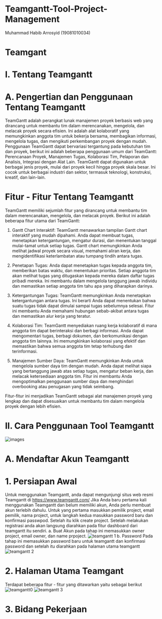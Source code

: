# Teamgantt-Tool-Project-Management
Muhammad Habib Arrosyid (19081010034)

# Teamgant
# I. Tentang Teamgantt
# A. Pengertian dan Penggunaan Tentang Teamgantt
TeamGantt adalah perangkat lunak manajemen proyek berbasis web yang dirancang untuk membantu tim dalam merencanakan, mengelola, dan melacak proyek secara efisien. Ini adalah alat kolaboratif yang memungkinkan anggota tim untuk bekerja bersama, membagikan informasi, mengelola tugas, dan mengikuti perkembangan proyek dengan mudah.
Penggunaan TeamGantt dapat bervariasi tergantung pada kebutuhan tim dan proyek, berikut ini adalah beberapa penggunaan umum dari TeamGantt: Perencanaan Proyek, Manajemen Tugas, Kolaborasi Tim, Pelaporan dan Analisis, Integrasi dengan Alat Lain. TeamGantt dapat digunakan untuk berbagai jenis proyek, mulai dari proyek kecil hingga proyek skala besar. Ini cocok untuk berbagai industri dan sektor, termasuk teknologi, konstruksi, kreatif, dan lain-lain.

# Fitur - Fitur Tentang Teamgantt
TeamGantt memiliki sejumlah fitur yang dirancang untuk membantu tim dalam merencanakan, mengelola, dan melacak proyek. Berikut ini adalah beberapa fitur utama dari TeamGantt:

1. Gantt Chart Interaktif: TeamGantt menawarkan tampilan Gantt chart interaktif yang mudah dipahami. Anda dapat membuat tugas, menetapkan ketergantungan, mengatur durasi, dan menentukan tanggal mulai-tamat untuk setiap tugas. Gantt chart memungkinkan Anda melihat jadwal proyek secara visual, memahami aliran kerja, dan mengidentifikasi keterlambatan atau tumpang tindih antara tugas.

2. Penetapan Tugas: Anda dapat menetapkan tugas kepada anggota tim, memberikan batas waktu, dan menentukan prioritas. Setiap anggota tim akan melihat tugas yang ditugaskan kepada mereka dalam daftar tugas pribadi mereka. Ini membantu dalam mengelola tanggung jawab individu dan memastikan setiap anggota tim tahu apa yang diharapkan darinya.

3. Ketergantungan Tugas: TeamGantt memungkinkan Anda menetapkan ketergantungan antara tugas. Ini berarti Anda dapat menentukan bahwa suatu tugas tidak dapat dimulai sampai tugas sebelumnya selesai. Fitur ini membantu Anda memahami hubungan sebab-akibat antara tugas dan memastikan alur kerja yang teratur.

4. Kolaborasi Tim: TeamGantt menyediakan ruang kerja kolaboratif di mana anggota tim dapat berinteraksi dan berbagi informasi. Anda dapat mengomentari tugas, berbagi dokumen, dan berkomunikasi dengan anggota tim lainnya. Ini memungkinkan kolaborasi yang efektif dan memastikan bahwa semua anggota tim tetap terhubung dan terinformasi.

5. Manajemen Sumber Daya: TeamGantt memungkinkan Anda untuk mengelola sumber daya tim dengan mudah. Anda dapat melihat siapa yang bertanggung jawab atas setiap tugas, mengatur beban kerja, dan melacak ketersediaan anggota tim. Fitur ini membantu Anda mengoptimalkan penggunaan sumber daya dan menghindari overbooking atau penugasan yang tidak seimbang.

 Fitur-fitur ini menjadikan TeamGantt sebagai alat manajemen proyek yang lengkap dan dapat disesuaikan untuk membantu tim dalam mengelola proyek dengan lebih efisien.
 
# II. Cara Penggunaan Tool Teamgantt
 ![images](https://github.com/habibmuhammad29/teamgantt/assets/96823685/2edff0a1-248d-4ab2-bf4e-37728dbdca85)

# A. Mendaftar Akun Teamgantt
# 1. Persiapan Awal 
 Untuk menggunakan Teamgantt, anda dapat mengunjungi situs web resmi Teamgantt di https://www.teamgantt.com/ Jika Anda baru pertama kali menggunakan Teamgantt dan belum memiliki akun, Anda perlu membuat akun terlebih dahulu. Untuk yang pertama masukkan pemilik project, email pemilik, nama project, untuk langkah kedua masukkan password baru dan konfirmasi passwpod. Setelah itu klik create project. Setelah melakukan registrasi anda akan langsung diarahkan pada fitur dashboard dari teamgantt itu sendiri. 
 a. Buat Akun 
 pada tahap ini memasukkan owner project, email owner, dan name prpoject. 
 ![teamgantt 1](https://github.com/habibmuhammad29/teamgantt/assets/96823685/5c314014-651d-4c98-afe9-e350c3907dfb)
 b. Password
 Pada tahap ini memasukkan password baru untuk teamgantt dan konfirmasi password dan setelah itu diarahkan pada halaman utama teamgantt 
 ![teamgantt 2](https://github.com/habibmuhammad29/teamgantt/assets/96823685/cda4063d-f7fc-4c02-a003-77f7e8ae441a)

# 2. Halaman Utama Teamgant
Terdapat beberapa fitur - fitur yang ditawarkan yaitu sebagai berikut 
 ![teamgantt0](https://github.com/habibmuhammad29/teamgantt/assets/96823685/e6acc9a5-b7e1-450d-b56b-7ae03155808b)
![teamgantt 3](https://github.com/habibmuhammad29/teamgantt/assets/96823685/198d6ecf-835c-4458-9019-49e21340bacd)

# 3. Bidang Pekerjaan
